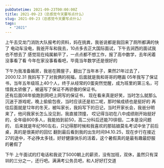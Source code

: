 ```yaml
---
pubDatetime: 2021-09-23T00:00:00Z
title: 2021-09-23（总感觉今天要写点什么）
slug: 2021-09-23（总感觉今天要写点什么）
tags:
  - "2021"
---
```


上午去交龙门消防大队报考的资料，妈在挑粪，我爸说都是我回来了厕所都满的快了
电动车没电，我爸开车和我去，10点多去正大国际面试，下午去涧西的面试我也不想去了
感觉现在纯属躺平了，一点点都不想工作，报了高中数学，去年闲着没事看了看
今年在家没事看看吧，毕竟当年数学还是很好的

下午为我准备婚房，我爸在腾屋子，翻出了当年本子，果然21年过去了，2000.12.31
我妈写下了对我俩的祝福，后面就是我和哥哥的瞎画
05年我写了保证书，当年五年级班上40个人，终于从经常的0蛋突然觉醒，成为班里的第三名，可惜我太骄傲了，被逼写了保证不再骄傲的保证书。  
 还有后面08年偷跑到网吧上网写的保证书， 现在看来真是好笑，当时怎么就那么沉迷于游戏呢，晚上偷偷包夜，当时应该还是初二呢，那时候成绩也是挺好的
再往后面就是12年的冬天，被叫家长，我妈写下的日记，当时开家长会，我爸分明来了，他问我家长怎么没见到，我直接顶撞， 哎记得当初在八中成绩刚开始挺好的，全年级800多人，我能拍到前50，高二分科后还能70徘徊，二本是没问题的， 后来就是年纪160左右，只记得那时候和我喜欢的那姑娘莫名考试中坐了前后桌，真的是很美好的回忆
翻到最后看到我的出生时间94.10.25，现在步行在接近27的途中，不必挣太多钱，好好健康快乐的活着，这个暑假真的是最有趣最舒服的暑假了

下午 上午面试的打电话和我说了5000朝上的薪资，没有加班，双休，虽然只有深圳的三分之一，还行吧。满满考公务员吧，和人好好打交道
